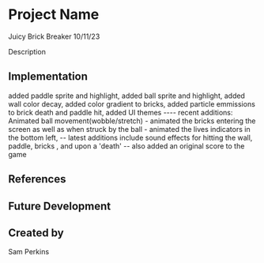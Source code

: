 # Project Name
Juicy Brick Breaker
10/11/23

Description


## Implementation
added paddle sprite and highlight, added ball sprite and highlight, added wall color decay, added color gradient to bricks, added particle emmissions to brick death and paddle hit, added UI themes ---- recent additions: Animated ball movement(wobble/stretch) - animated the bricks entering the screen as well as when struck by the ball - animated the lives indicators in the bottom left, -- latest additions include sound effects for hitting the wall, paddle, bricks , and upon a 'death' -- also added an original score to the game 


## References


## Future Development


## Created by
Sam Perkins
